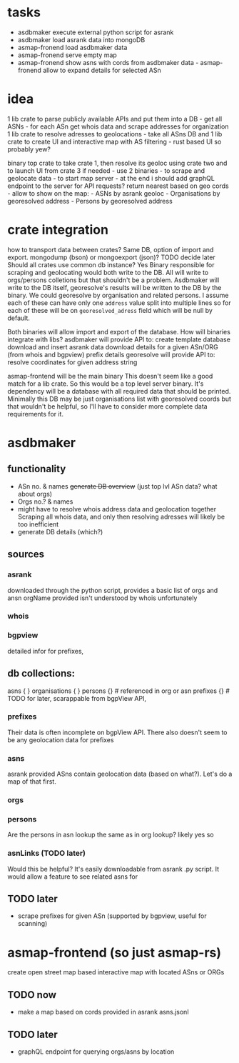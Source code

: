 # tasks
- asdbmaker execute external python script for asrank
- asdbmaker load asrank data into mongoDB
- asmap-fronend load asdbmaker data
- asmap-fronend serve empty map
- asmap-fronend show asns with cords from asdbmaker data 
        - asmap-fronend allow to expand details for selected ASn

# idea
1 lib crate to parse publicly available APIs and put them into a DB
    - get all ASNs
    - for each ASn get whois data and scrape addresses for organization
1 lib crate to resolve adresses to geolocations
    - take all ASns DB and 
1 lib crate to create UI and interactive map with AS filtering
    - rust based UI so probably yew?

binary top crate to take crate 1, then resolve its geoloc using crate two and to launch UI from crate 3 if needed
    - use 2 binaries
      - to scrape and geolocate data
      - to start map server
        - at the end i should add graphQL endpoint to the server for API requests? return nearest based on geo cords
        - allow to show on the map:
          - ASNs by asrank geoloc
          - Organisations by georesolved address
          - Persons by georesolved address

# crate integration
how to transport data between crates? Same DB, option of import and export. 
    mongodump (bson) or mongoexport (json)? TODO decide later
Should all crates use common db instance? Yes
    Binary responsible for scraping and geolocating would both write to the DB. All will write to orgs/persons colletions
    but that shouldn't be a problem.
    Asdbmaker will write to the DB itself, georesolve's results will be written to the DB by the binary.
    We could georesolve by organisation and related persons. I assume each of these can have only one
    `address` value split into multiple lines so for each of these will be on `georesolved_adress` field
    which will be null by default.

Both binaries will allow import and export of the database.
How will binaries integrate with libs?
    asdbmaker will provide API to:
        create template database
        download and insert asrank data
        download details for a given ASn/ORG (from whois and bgpview)
            prefix details
    georesolve will provide API to:
        resolve coordinates for given address string

asmap-frontend will be the main binary
    This doesn't seem like a good match for a lib crate. So this would be a top level server binary.
    It's dependency will be a database with all required data that should be printed. Minimally this
    DB may be just organisations list with georesolved coords but that wouldn't be helpful, so I'll
    have to consider more complete data requirements for it.

# asdbmaker
## functionality
- ASn no. & names ~~generate DB overview~~ (just top lvl ASn data? what about orgs)
- Orgs no.? & names 
- might have to resolve whois address data and geolocation together
    Scraping all whois data, and only then resolving adresses will likely be too inefficient
- generate DB details (which?)
## sources
### asrank
downloaded through the python script, provides a basic list of orgs and ansn
orgName provided isn't understood by whois unfortunately
### whois

### bgpview
detailed infor for prefixes, 
## db collections:
asns { }
organisations { }
persons {} # referenced in org or asn
prefixes {} # TODO for later, scarappable from bgpView API, 
### prefixes
Their data is often incomplete on bgpView API.
There also doesn't seem to be any geolocation data for prefixes
### asns
asrank provided ASns contain geolocation data (based on what?). Let's do a map
of that first.
### orgs
### persons
Are the persons in asn lookup the same as in org lookup? likely yes so 
### asnLinks (TODO later)
Would this be helpful? It's easily downloadable from asrank .py script.
It would allow a feature to see related asns for 

## TODO later
- scrape prefixes for given ASn (supported by bgpview, useful for scanning)

# asmap-frontend (so just asmap-rs)
create open street map based interactive map with located ASns or ORGs
## TODO now
  - make a map based on cords provided in asrank asns.jsonl
## TODO later
  - graphQL endpoint for querying orgs/asns by location
